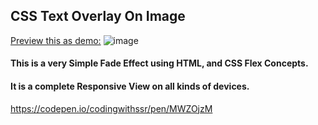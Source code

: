 <h2>CSS Text Overlay On Image</h2>

<a href="https://sivaraj47.github.io/CSS-Text-Overly-on-Fade/">Preview this as demo:</a>
![image](https://github.com/sivaraj47/CSS-Text-Overly-on-Fade/assets/9676262/ebbb65a5-b1b1-4feb-ba50-55780f48c5a4)

<h4>This is a very Simple Fade Effect using HTML, and CSS Flex Concepts.</h4>
<h4> It is a complete Responsive View on all kinds of devices.</h4>

https://codepen.io/codingwithssr/pen/MWZOjzM
